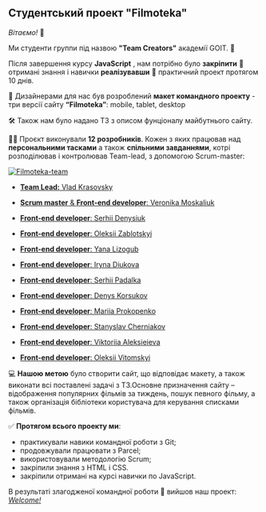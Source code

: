 ## Студентський проект "Filmoteka"

_Вітаємо!_ :wave:

Ми студенти группи під назвою **"Team Creators"** академії GOIT. :rocket:

Після завершення курсу **JavaScript** , нам потрібно було **закріпити**
:pushpin: отримані знання і навички **реалізувавши** :page_with_curl: практичний
проект протягом 10 днів.

:art: Дизайнерами для нас був розроблений **макет командного проекту** - три
версії сайту **“Filmoteka”**: mobile, tablet, desktop

:hammer_and_wrench: Також нам було надано ТЗ з описом фунціоналу майбутнього
сайту.

:man_student: Проєкт виконували **12 розробників**. Кожен з яких працював над
**персональними тасками** а також **спільними завданнями**, котрі розподілював і
контролював Team-lead, з допомогою Scrum-master:

<a href="https://vladkrasovsky.github.io/filmoteka/"><img src="https://i.ibb.co/DfHWfN6/all.jpg" alt="Filmoteka-team" border="0"></a>

- [**Team Lead:** Vlad Krasovsky](https://github.com/vladkrasovsky)

- [**Scrum master** & **Front-end developer**: Veronika Moskaliuk](https://github.com/Se1ena)

- [**Front-end developer**: Serhii Denysiuk](https://github.com/CrabSerg)

- [**Front-end developer**: Oleksii Zablotskyi](https://github.com/zablockiy)

- [**Front-end developer**: Yana Lizogub](https://github.com/YanaLiz)

- [**Front-end developer**: Iryna Diukova](https://github.com/IrynaHridnova)

- [**Front-end developer**: Serhii Padalka](https://github.com/Padalka-Sergey)

- [**Front-end developer**: Denys Korsukov](https://github.com/DenysKors)

- [**Front-end developer**: Mariia Prokopenko](https://github.com/Mary-knows)

- [**Front-end developer**: Stanyslav Cherniakov](https://github.com/StanyslavCherniakov)

- [**Front-end developer**: Viktoriia Aleksieieva](https://github.com/Vicktoriia)

- [**Front-end developer**: Oleksii Vitomskyi](https://github.com/Alexey7272)

:computer: **Нашою метою** було створити сайт, що відповідає макету, а також
виконати всі поставлені задачі з ТЗ.Основне призначення сайту – відображення
популярних фільмів за тиждень, пошук певного фільму, а також організація
бібліотеки користувача для керування списками фільмів.

:white_check_mark: **Протягом всього проекту ми**:

- практикували навики командної роботи з Git;
- продовжували працювати з Parcel;
- використовували методологію Scrum;
- закріпили знання з HTML і CSS.
- закріпили отримані на курсі навички по JavaScript.

В результаті злагодженої командної роботи :handshake: вийшов наш проект:
[_Welcome!_](https://vladkrasovsky.github.io/filmoteka/)
